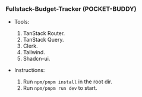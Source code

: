 ### Fullstack-Budget-Tracker (POCKET-BUDDY)

- Tools:
  1.  TanStack Router.
  2.  TanStack Query.
  3.  Clerk.
  4.  Tailwind.
  5.  Shadcn-ui.
- Instructions:

  1.  Run `npm/pnpm install` in the root dir.
  2.  Run `npm/pnpm run dev` to start.
